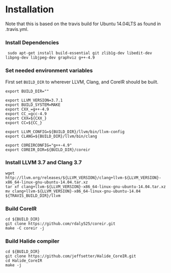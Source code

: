 # Installation
Note that this is based on the travis build for Ubuntu 14.04LTS as found in .travis.yml.

### Install Dependencies
```
 sudo apt-get install build-essential git zlib1g-dev libedit-dev libpng-dev libjpeg-dev graphviz g++-4.9
```

### Set needed environment variables
First set `BUILD_DIR` to wherever LLVM, Clang, and CoreIR should be built. 
```
export BUILD_DIR=""

export LLVM_VERSION=3.7.1 
export BUILD_SYSTEM=MAKE 
export CXX_=g++-4.9 
export CC_=gcc-4.9
export CXX=${CXX_}
export CC=${CC_}

export LLVM_CONFIG=${BUILD_DIR}/llvm/bin/llvm-config
export CLANG=${BUILD_DIR}/llvm/bin/clang

export COREIRCONFIG="g++-4.9"
export COREIR_DIR=${BUILD_DIR}/coreir
```

### Install LLVM 3.7 and Clang 3.7
```
wget http://llvm.org/releases/${LLVM_VERSION}/clang+llvm-${LLVM_VERSION}-x86_64-linux-gnu-ubuntu-14.04.tar.xz
tar xf clang+llvm-${LLVM_VERSION}-x86_64-linux-gnu-ubuntu-14.04.tar.xz
mv clang+llvm-${LLVM_VERSION}-x86_64-linux-gnu-ubuntu-14.04 ${TRAVIS_BUILD_DIR}/llvm
```

### Build CoreIR
```
cd ${BUILD_DIR}
git clone https://github.com/rdaly525/coreir.git
make -C coreir -j
```

### Build Halide compiler
```
cd ${BUILD_DIR}
git clone https://github.com/jeffsetter/Halide_CoreIR.git
cd Halide_CoreIR
make -j
```